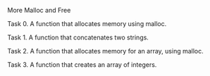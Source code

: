 More Malloc and Free

Task 0. A function that allocates memory using malloc.

Task 1. A function that concatenates two strings.

Task 2. A function that allocates memory for an array, using malloc.

Task 3. A function that creates an array of integers.
